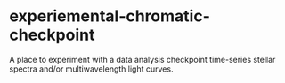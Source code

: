 # experiemental-chromatic-checkpoint
A place to experiment with a data analysis checkpoint time-series stellar spectra and/or multiwavelength light curves. 
